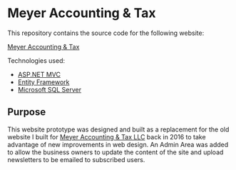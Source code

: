 # Meyer Accounting & Tax

This repository contains the source code for the following website:

[Meyer Accounting & Tax](https://meyer.anigrams.org)

Technologies used:
* [ASP.NET MVC](https://dotnet.microsoft.com/apps/aspnet/mvc)
* [Entity Framework](https://docs.microsoft.com/en-us/ef/)
* [Microsoft SQL Server](https://www.microsoft.com/en-us/sql-server)

## Purpose
This website prototype was designed and built as a replacement for the old website I built for [Meyer Accounting & Tax LLC](https://taxhelp4less.com/) back in 2016 to take advantage of new improvements in web design. An Admin Area was added to allow the business owners to update the content of the site and upload newsletters to be emailed to subscribed users. 

